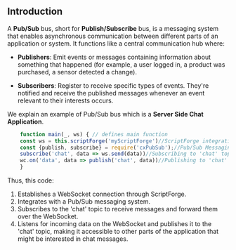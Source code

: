 ## Introduction

A **Pub/Sub** bus, short for **Publish/Subscribe** bus, is a messaging system that enables asynchronous communication between different parts of an application or system. It functions like a central communication hub where:

* **Publishers**: Emit events or messages containing information about something that happened (for example, a user logged in, a product was purchased, a sensor detected a change).

* **Subscribers**: Register to receive specific types of events. They're notified and receive the published messages whenever an event relevant to their interests occurs.

We explain an example of Pub/Sub bus which is a **Server Side Chat Application**.

```js
    function main(_, ws) { // defines main function
	const ws = this.scriptForge('myScriptForge')//ScriptForge integration
	const {publish, subscribe} = require('cxPubSub');//Pub/Sub Messaging:
	subscribe('chat', data => ws.send(data))//Subscribing to 'chat' topic
	wc.on('data', data => publish('chat', data))//Publishing to 'chat' topic
	}
```

Thus, this code:

1. Establishes a WebSocket connection through ScriptForge.
2. Integrates with a Pub/Sub messaging system.
3. Subscribes to the 'chat' topic to receive messages and forward them over the WebSocket.
4. Listens for incoming data on the WebSocket and publishes it to the 'chat' topic, making it accessible to other parts of the application that might be interested in chat messages.
